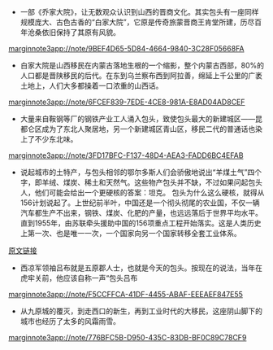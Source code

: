 - 一部《乔家大院》，让无数观众认识到山西的晋商文化。其实包头有一座同样规模庞大、古色古香的“白家大院”，它原是传奇旅蒙晋商王肯堂所建，历尽百年沧桑依旧保持了其原有风貌。

[marginnote3app://note/9BEF4D65-5D84-4664-9840-3C28F05668FA](marginnote3app://note/9BEF4D65-5D84-4664-9840-3C28F05668FA)
- 白家大院是山西移民在内蒙古落地生根的一个缩影，整个内蒙古西部，80%的人口都是晋陕移民的后代。在东到乌兰察布西到阿拉善，绵延上千公里的广袤土地上，人们大多都操着一口浓重的山西话。

[marginnote3app://note/6FCEF839-7EDE-4CE8-981A-E8AD04AD8CEF](marginnote3app://note/6FCEF839-7EDE-4CE8-981A-E8AD04AD8CEF)
- 大量来自鞍钢等厂的钢铁产业工人涌入包头，致使包头最大的新建城区——昆都仑区成为了东北人聚居地，另一个新建城区青山区，移民二代的普通话也染上了不少东北味。

[marginnote3app://note/3FD17BFC-F137-48D4-AEA3-FADD6BC4EFAB](marginnote3app://note/3FD17BFC-F137-48D4-AEA3-FADD6BC4EFAB)
- 说起城市的土特产，与包头相邻的鄂尔多斯人们会骄傲地说出“羊煤土气”四个字，即羊绒、煤炭、稀土和天然气。这些物产包头并不缺，不过如果问起包头人，他们可能会给出一个更硬核的答案：坦克。
 包头为什么这么硬核，就得从156计划说起了。上世纪前半叶，中国还是一个彻头彻尾的农业国，不仅一辆汽车都生产不出来，钢铁、煤炭、化肥的产量，也远远落后于世界平均水平。直到1955年，由苏联牵头援助中国的156项重点工程开始落实。这是人类历史上第一次、也是唯一一次，一个国家向另一个国家转移全套工业体系。

[原文链接](marginnote3app://note/D06C2627-B908-4D53-8870-9B9D41835AA2)
- 西凉军领袖吕布就是五原郡人士，也就是今天的包头。按现在的说法，当年在虎牢关前，他应该自称一声“包头吕布

[marginnote3app://note/F5CCFFCA-41DF-4455-ABAF-EEEAEF847E55](marginnote3app://note/F5CCFFCA-41DF-4455-ABAF-EEEAEF847E55)
- 从九原城的覆灭，到走西口的新生，再到工业时代的大移民，这座阴山脚下的城市也经历了太多的风霜雨雪。

[marginnote3app://note/776BFC5B-D950-435C-83DB-BF0C89C78CF9](marginnote3app://note/776BFC5B-D950-435C-83DB-BF0C89C78CF9)
